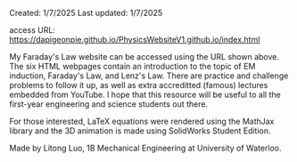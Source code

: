 Created: 1/7/2025
Last updated: 1/7/2025

access URL: https://dapigeonpie.github.io/PhysicsWebsiteV1.github.io/index.html

My Faraday's Law website can be accessed using the URL shown above. The six HTML webpages contain an introduction to the topic of EM induction, Faraday's Law, and Lenz's Law. There are practice and challenge problems to follow it up, as well as extra accreditted (famous) lectures embedded from YouTube. I hope that this resource will be useful to all the first-year engineering and science students out there.

For those interested, LaTeX equations were rendered using the MathJax library and the 3D animation is made using SolidWorks Student Edition.

Made by Litong Luo, 1B Mechanical Engineering at University of Waterloo.

